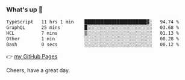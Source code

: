### What's up 👋

<!--START_SECTION:waka-->

```txt
TypeScript   11 hrs 1 min    ███████████████████████▓░   94.74 %
GraphQL      25 mins         █░░░░░░░░░░░░░░░░░░░░░░░░   03.68 %
HCL          7 mins          ▒░░░░░░░░░░░░░░░░░░░░░░░░   01.13 %
Other        1 min           ░░░░░░░░░░░░░░░░░░░░░░░░░   00.28 %
Bash         0 secs          ░░░░░░░░░░░░░░░░░░░░░░░░░   00.12 %
```

<!--END_SECTION:waka-->

👉 [my GitHub Pages](https://ykzhukian.github.io)

Cheers, have a great day.

